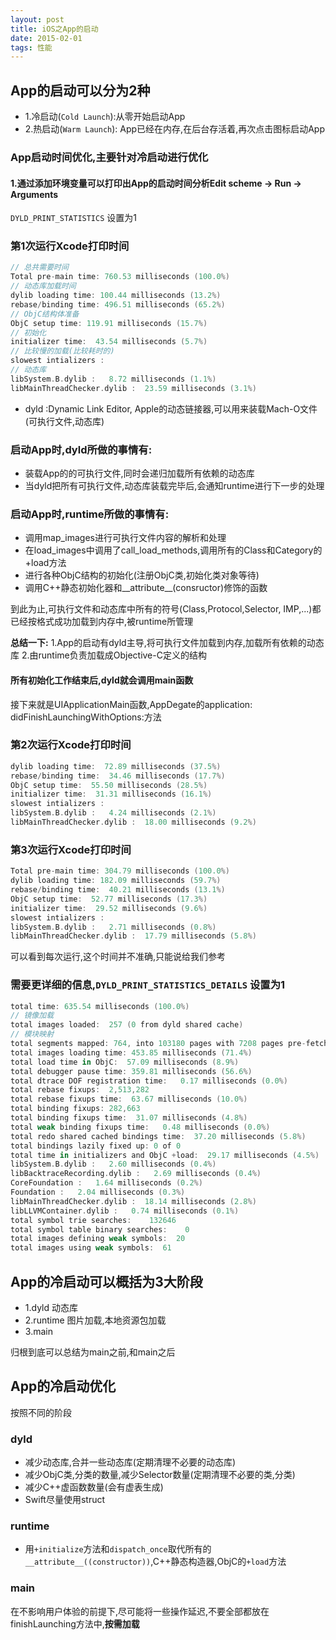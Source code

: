 ```yaml
---
layout: post
title: iOS之App的启动
date: 2015-02-01
tags: 性能
---
```


## App的启动可以分为2种
- 1.冷启动(`Cold Launch`):从零开始启动App
- 2.热启动(`Warm Launch`): App已经在内存,在后台存活着,再次点击图标启动App

### App启动时间优化,主要针对冷启动进行优化


#### 1.通过添加环境变量可以打印出App的启动时间分析Edit scheme -> Run -> Arguments

`DYLD_PRINT_STATISTICS` 设置为1

### 第1次运行Xcode打印时间
```swift
// 总共需要时间
Total pre-main time: 760.53 milliseconds (100.0%)
// 动态库加载时间
dylib loading time: 100.44 milliseconds (13.2%)
rebase/binding time: 496.51 milliseconds (65.2%)
// ObjC结构体准备
ObjC setup time: 119.91 milliseconds (15.7%)
// 初始化
initializer time:  43.54 milliseconds (5.7%)
// 比较慢的加载(比较耗时的)
slowest intializers :
// 动态库
libSystem.B.dylib :   8.72 milliseconds (1.1%)
libMainThreadChecker.dylib :  23.59 milliseconds (3.1%)
```

- dyld :Dynamic Link Editor, Apple的动态链接器,可以用来装载Mach-O文件(可执行文件,动态库)

### 启动App时,dyld所做的事情有:
- 装载App的的可执行文件,同时会递归加载所有依赖的动态库
- 当dyld把所有可执行文件,动态库装载完毕后,会通知runtime进行下一步的处理

### 启动App时,runtime所做的事情有:
- 调用map_images进行可执行文件内容的解析和处理
- 在load_images中调用了call_load_methods,调用所有的Class和Category的+load方法
- 进行各种ObjC结构的初始化(注册ObjC类,初始化类对象等待)
- 调用C++静态初始化器和__attribute__(consructor)修饰的函数

到此为止,可执行文件和动态库中所有的符号(Class,Protocol,Selector, IMP,...)都已经按格式成功加载到内存中,被runtime所管理

**总结一下:**
1.App的启动有dyld主导,将可执行文件加载到内存,加载所有依赖的动态库
2.由runtime负责加载成Objective-C定义的结构

#### 所有初始化工作结束后,dyld就会调用main函数
接下来就是UIApplicationMain函数,AppDegate的application: didFinishLaunchingWithOptions:方法



### 第2次运行Xcode打印时间
```swift
dylib loading time:  72.89 milliseconds (37.5%)
rebase/binding time:  34.46 milliseconds (17.7%)
ObjC setup time:  55.50 milliseconds (28.5%)
initializer time:  31.31 milliseconds (16.1%)
slowest intializers :
libSystem.B.dylib :   4.24 milliseconds (2.1%)
libMainThreadChecker.dylib :  18.00 milliseconds (9.2%)
```
### 第3次运行Xcode打印时间
```swift
Total pre-main time: 304.79 milliseconds (100.0%)
dylib loading time: 182.09 milliseconds (59.7%)
rebase/binding time:  40.21 milliseconds (13.1%)
ObjC setup time:  52.77 milliseconds (17.3%)
initializer time:  29.52 milliseconds (9.6%)
slowest intializers :
libSystem.B.dylib :   2.71 milliseconds (0.8%)
libMainThreadChecker.dylib :  17.79 milliseconds (5.8%)
```

可以看到每次运行,这个时间并不准确,只能说给我们参考

### 需要更详细的信息,`DYLD_PRINT_STATISTICS_DETAILS` 设置为1
```swift
total time: 635.54 milliseconds (100.0%)
// 镜像加载
total images loaded:  257 (0 from dyld shared cache)
// 模块映射
total segments mapped: 764, into 103180 pages with 7208 pages pre-fetched
total images loading time: 453.85 milliseconds (71.4%)
total load time in ObjC:  57.09 milliseconds (8.9%)
total debugger pause time: 359.81 milliseconds (56.6%)
total dtrace DOF registration time:   0.17 milliseconds (0.0%)
total rebase fixups:  2,513,282
total rebase fixups time:  63.67 milliseconds (10.0%)
total binding fixups: 282,663
total binding fixups time:  31.07 milliseconds (4.8%)
total weak binding fixups time:   0.48 milliseconds (0.0%)
total redo shared cached bindings time:  37.20 milliseconds (5.8%)
total bindings lazily fixed up: 0 of 0
total time in initializers and ObjC +load:  29.17 milliseconds (4.5%)
libSystem.B.dylib :   2.60 milliseconds (0.4%)
libBacktraceRecording.dylib :   2.69 milliseconds (0.4%)
CoreFoundation :   1.64 milliseconds (0.2%)
Foundation :   2.04 milliseconds (0.3%)
libMainThreadChecker.dylib :  18.14 milliseconds (2.8%)
libLLVMContainer.dylib :   0.74 milliseconds (0.1%)
total symbol trie searches:    132646
total symbol table binary searches:    0
total images defining weak symbols:  20
total images using weak symbols:  61
```
## App的冷启动可以概括为3大阶段
- 1.dyld 动态库
- 2.runtime 图片加载,本地资源包加载
- 3.main

归根到底可以总结为main之前,和main之后



## App的冷启动优化
按照不同的阶段
### dyld
- 减少动态库,合并一些动态库(定期清理不必要的动态库)
- 减少ObjC类,分类的数量,减少Selector数量(定期清理不必要的类,分类)
- 减少C++虚函数数量(会有虚表生成)
- Swift尽量使用struct

### runtime
- 用`+initialize`方法和`dispatch_once`取代所有的`__attribute__((constructor))`,C++静态构造器,ObjC的`+load`方法

### main
在不影响用户体验的前提下,尽可能将一些操作延迟,不要全部都放在finishLaunching方法中,**按需加载**

